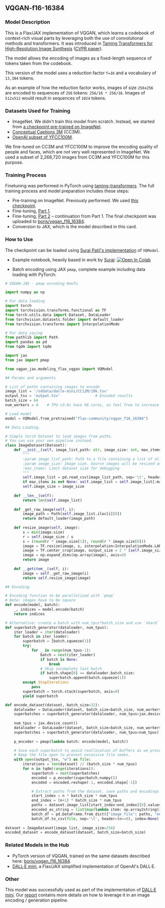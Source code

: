 ## VQGAN-f16-16384

### Model Description

This is a Flax/JAX implementation of VQGAN, which learns a codebook of context-rich visual parts by leveraging both the use of convolutional methods and transformers. It was introduced in [Taming Transformers for High-Resolution Image Synthesis](https://compvis.github.io/taming-transformers/) ([CVPR paper](https://openaccess.thecvf.com/content/CVPR2021/html/Esser_Taming_Transformers_for_High-Resolution_Image_Synthesis_CVPR_2021_paper.html)).

The model allows the encoding of images as a fixed-length sequence of tokens taken from the codebook.

This version of the model uses a reduction factor `f=16` and a vocabulary of `13,384` tokens.

As an example of how the reduction factor works, images of size `256x256` are encoded to sequences of `256` tokens: `256/16 * 256/16`. Images of `512x512` would result in sequences of `1024` tokens.

### Datasets Used for Training

* ImageNet. We didn't train this model from scratch. Instead, we started from [a checkpoint pre-trained on ImageNet](https://heibox.uni-heidelberg.de/d/a7530b09fed84f80a887/).
* [Conceptual Captions 3M](https://ai.google.com/research/ConceptualCaptions/) (CC3M).
* [OpenAI subset of YFCC100M](https://github.com/openai/CLIP/blob/main/data/yfcc100m.md).

We fine-tuned on CC3M and YFCC100M to improve the encoding quality of people and faces, which are not very well represented in ImageNet. We used a subset of 2,268,720 images from CC3M and YFCC100M for this purpose.

### Training Process

Finetuning was performed in PyTorch using [taming-transformers](https://github.com/CompVis/taming-transformers). The full training process and model preparation includes these steps:

* Pre-training on ImageNet. Previously performed. We used [this checkpoint](https://heibox.uni-heidelberg.de/d/a7530b09fed84f80a887).
* Fine-tuning, [Part 1](https://wandb.ai/wandb/hf-flax-dalle-mini/runs/2021-07-09T15-33-11_dalle_vqgan?workspace=user-borisd13).
* Fine-tuning, [Part 2](https://wandb.ai/wandb/hf-flax-dalle-mini/runs/2021-07-09T21-42-07_dalle_vqgan?workspace=user-borisd13) – continuation from Part 1. The final checkpoint was uploaded to [boris/vqgan_f16_16384](https://huggingface.co/boris/vqgan_f16_16384).
* Conversion to JAX, which is the model described in this card.

### How to Use

The checkpoint can be loaded using [Suraj Patil's implementation](https://github.com/patil-suraj/vqgan-jax) of `VQModel`.

* Example notebook, heavily based in work by [Suraj](https://huggingface.co/valhalla): [![Open In Colab](https://colab.research.google.com/assets/colab-badge.svg)](https://colab.research.google.com/github/borisdayma/dalle-mini/blob/main/dev/vqgan/JAX_VQGAN_f16_16384_Reconstruction.ipynb)

* Batch encoding using JAX `pmap`, complete example including data loading with PyTorch:

```python
# VQGAN-JAX - pmap encoding HowTo

import numpy as np

# For data loading
import torch
import torchvision.transforms.functional as TF
from torch.utils.data import Dataset, DataLoader
from torchvision.datasets.folder import default_loader
from torchvision.transforms import InterpolationMode

# For data saving
from pathlib import Path
import pandas as pd
from tqdm import tqdm

import jax
from jax import pmap

from vqgan_jax.modeling_flax_vqgan import VQModel

## Params and arguments

# List of paths containing images to encode
image_list = '/sddata/dalle-mini/CC12M/10k.tsv'
output_tsv = 'output.tsv'                # Encoded results
batch_size = 64
num_workers = 4    # TPU v3-8s have 96 cores, so feel free to increase this number when necessary

# Load model
model = VQModel.from_pretrained("flax-community/vqgan_f16_16384")

## Data Loading.

# Simple torch Dataset to load images from paths.
# You can use your own pipeline instead.
class ImageDataset(Dataset):
    def __init__(self, image_list_path: str, image_size: int, max_items=None):
        """
        :param image_list_path: Path to a file containing a list of all images. We assume absolute paths for now.
        :param image_size: Image size. Source images will be resized and center-cropped.
        :max_items: Limit dataset size for debugging
        """
        self.image_list = pd.read_csv(image_list_path, sep='\t', header=None)
        if max_items is not None: self.image_list = self.image_list[:max_items]
        self.image_size = image_size
        
    def __len__(self):
        return len(self.image_list)
    
    def _get_raw_image(self, i):
        image_path = Path(self.image_list.iloc[i][0])
        return default_loader(image_path)
    
    def resize_image(self, image):
        s = min(image.size)
        r = self.image_size / s
        s = (round(r * image.size[1]), round(r * image.size[0]))
        image = TF.resize(image, s, interpolation=InterpolationMode.LANCZOS)
        image = TF.center_crop(image, output_size = 2 * [self.image_size])
        image = np.expand_dims(np.array(image), axis=0)
        return image
    
    def __getitem__(self, i):
        image = self._get_raw_image(i)
        return self.resize_image(image)

## Encoding

# Encoding function to be parallelized with `pmap`
# Note: images have to be square
def encode(model, batch):
    _, indices = model.encode(batch)
    return indices

# Alternative: create a batch with num_tpus*batch_size and use `shard` to distribute.
def superbatch_generator(dataloader, num_tpus):
    iter_loader = iter(dataloader)
    for batch in iter_loader:
        superbatch = [batch.squeeze(1)]
        try:
            for _ in range(num_tpus-1):
                batch = next(iter_loader)
                if batch is None:
                    break
                # Skip incomplete last batch
                if batch.shape[0] == dataloader.batch_size:
                    superbatch.append(batch.squeeze(1))
        except StopIteration:
            pass
        superbatch = torch.stack(superbatch, axis=0)
        yield superbatch

def encode_dataset(dataset, batch_size=32):
    dataloader = DataLoader(dataset, batch_size=batch_size, num_workers=num_workers)
    superbatches = superbatch_generator(dataloader, num_tpus=jax.device_count())
    
    num_tpus = jax.device_count()
    dataloader = DataLoader(dataset, batch_size=batch_size, num_workers=num_workers)
    superbatches = superbatch_generator(dataloader, num_tpus=num_tpus)
    
    p_encoder = pmap(lambda batch: encode(model, batch))

    # Save each superbatch to avoid reallocation of buffers as we process them.
    # Keep the file open to prevent excessive file seeks.
    with open(output_tsv, "w") as file:
        iterations = len(dataset) // (batch_size * num_tpus)
        for n in tqdm(range(iterations)):
            superbatch = next(superbatches)
            encoded = p_encoder(superbatch.numpy())
            encoded = encoded.reshape(-1, encoded.shape[-1])

            # Extract paths from the dataset, save paths and encodings (as string)
            start_index = n * batch_size * num_tpus
            end_index = (n+1) * batch_size * num_tpus
            paths = dataset.image_list[start_index:end_index][0].values
            encoded_as_string = list(map(lambda item: np.array2string(item, separator=',', max_line_width=50000, formatter={'int':lambda x: str(x)}), encoded))
            batch_df = pd.DataFrame.from_dict({"image_file": paths, "encoding": encoded_as_string})
            batch_df.to_csv(file, sep='\t', header=(n==0), index=None)
            
dataset = ImageDataset(image_list, image_size=256)
encoded_dataset = encode_dataset(dataset, batch_size=batch_size)
```

### Related Models in the Hub

* PyTorch version of VQGAN, trained on the same datasets described here: [boris/vqgan_f16_16384](https://huggingface.co/boris/vqgan_f16_16384).
* [DALL·E mini](https://huggingface.co/flax-community/dalle-mini), a Flax/JAX simplified implementation of OpenAI's DALL·E.

### Other

This model was successfully used as part of the implementation of [DALL·E mini](https://github.com/borisdayma/dalle-mini). Our [report](https://wandb.ai/dalle-mini/dalle-mini/reports/DALL-E-mini--Vmlldzo4NjIxODA) contains more details on how to leverage it in an image encoding / generation pipeline.